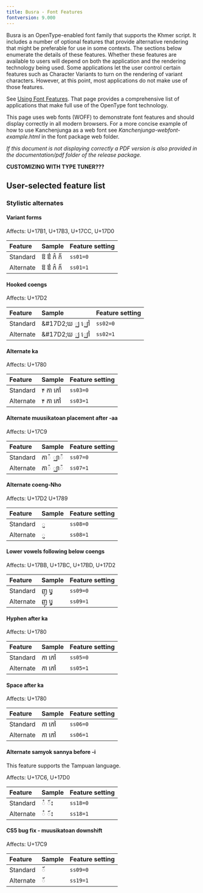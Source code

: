 ```yaml
---
title: Busra - Font Features
fontversion: 9.000
---
```


Busra is an OpenType-enabled font family that supports the Khmer script. It includes a number of optional features that provide alternative rendering that might be preferable for use in some contexts. The sections below enumerate the details of these features. Whether these features are available to users will depend on both the application and the rendering technology being used. Some applications let the user control certain features such as Character Variants to turn on the rendering of variant characters. However, at this point, most applications do not make use of those features.

See [Using Font Features](https://software.sil.org/fonts/features/). That page provides a comprehensive list of applications that make full use of the OpenType font technology.

This page uses web fonts (WOFF) to demonstrate font features and should display correctly in all modern browsers. For a more concise example of how to use Kanchenjunga as a web font see *Kanchenjunga-webfont-example.html* in the font package web folder. 

*If this document is not displaying correctly a PDF version is also provided in the documentation/pdf folder of the release package.*

**CUSTOMIZING WITH TYPE TUNER???**

## User-selected feature list

### Stylistic alternates

#### Variant forms

<span class='affects'>Affects: U+17B1, U+17B3, U+17CC, U+17D0</span>

Feature        | Sample | Feature setting
:------------- | :--------------- | :------------- 
Standard | <span class='busra-R normal'>&#x17B1; &#x17B3; &#x1780;&#x17CC; &#x1780;&#x17D0;</span>| `ss01=0`
Alternate | <span class='busra-R normal' style='font-feature-settings: "ss01" 1'>&#x17B1; &#x17B3; &#x1780;&#x17CC; &#x1780;&#x17D0;</span>| `ss01=1`

#### Hooked coengs

<span class='affects'>Affects: U+17D2</span>

Feature        | Sample | Feature setting
:------------- | :--------------- | :------------- 
Standard | <span class='busra-R normal'>&#17D2;&#x1783; &#x17D2;&#x1788; &#x17D2;&#x1788;&#x17C5;</span>| `ss02=0`
Alternate | <span class='busra-R normal' style='font-feature-settings: "ss02" 1'>&#17D2;&#x1783; &#x17D2;&#x1788; &#x17D2;&#x1788;&#x17C5;</span>| `ss02=1`

#### Alternate ka

<span class='affects'>Affects: U+1780</span>

Feature        | Sample | Feature setting
:------------- | :--------------- | :------------- 
Standard | <span class='busra-R normal'>&#1780; &#x1780;&#x17B6; &#x1780;&#x17C5;</span>| `ss03=0`
Alternate | <span class='busra-R normal' style='font-feature-settings: "ss03" 1'>&#1780; &#x1780;&#x17B6; &#x1780;&#x17C5;</span>| `ss03=1`

#### Alternate muusikatoan placement after -aa

<span class='affects'>Affects: U+17C9</span>

Feature        | Sample | Feature setting
:------------- | :--------------- | :------------- 
Standard | <span class='busra-R normal'>&#x1780;&#x017B6;&#x17C9; &#x17D2;&#x1788;&#x17B6;&#x17C9;</span>| `ss07=0`
Alternate | <span class='busra-R normal' style='font-feature-settings: "ss07" 1'>&#x1780;&#x017B6;&#x17C9; &#x17D2;&#x1788;&#x17B6;&#x17C9;</span>| `ss07=1`

#### Alternate coeng-Nho

<span class='affects'>Affects: U+17D2 U+1789</span>

Feature        | Sample | Feature setting
:------------- | :--------------- | :------------- 
Standard | <span class='busra-R normal'>&#x17D2;&#x1789;</span>| `ss08=0`
Alternate | <span class='busra-R normal' style='font-feature-settings: "ss08" 1'>&#x17D2;&#x1789;</span>| `ss08=1`

#### Lower vowels following below coengs

<span class='affects'>Affects: U+17BB, U+17BC, U+17BD, U+17D2</span>

Feature        | Sample | Feature setting
:------------- | :--------------- | :------------- 
Standard | <span class='busra-R normal'>&#x1789;&#x17BB; &#x17AB;&#x17D2;</span>| `ss09=0`
Alternate | <span class='busra-R normal' style='font-feature-settings: "ss09" 1'>&#x1789;&#x17BB; &#x17AB;&#x17D2;</span>| `ss09=1`

#### Hyphen after ka

<span class='affects'>Affects: U+1780</span>

Feature        | Sample | Feature setting
:------------- | :--------------- | :------------- 
Standard | <span class='busra-R normal'>&#x1780;&#x17B6; &#x1780;&#x17C5;</span>| `ss05=0`
Alternate | <span class='busra-R normal' style='font-feature-settings: "ss05" 1'>&#x1780;&#x17B6; &#x1780;&#x17C5;</span>| `ss05=1`

#### Space after ka

<span class='affects'>Affects: U+1780</span>

Feature        | Sample | Feature setting
:------------- | :--------------- | :------------- 
Standard | <span class='busra-R normal'>&#x1780;&#x17B6; &#x1780;&#x17C5;</span>| `ss06=0`
Alternate | <span class='busra-R normal' style='font-feature-settings: "ss06" 1'>&#x1780;&#x17B6; &#x1780;&#x17C5;</span>| `ss06=1`

#### Alternate samyok sannya before -i

This feature supports the Tampuan language.

<span class='affects'>Affects: U+17C6, U+17D0</span>

Feature        | Sample | Feature setting
:------------- | :--------------- | :------------- 
Standard | <span class='busra-R normal'>&#x17C6; &#x17D0;&#x17C7;</span>| `ss18=0`
Alternate | <span class='busra-R normal' style='font-feature-settings: "ss18" 1'>&#x17C6; &#x17D0;&#x17C7;</span>| `ss18=1`

#### CS5 bug fix - muusikatoan downshift

<span class='affects'>Affects: U+17C9</span>

Feature        | Sample | Feature setting
:------------- | :--------------- | :------------- 
Standard | <span class='busra-R normal'>&#x17D0;</span>| `ss09=0`
Alternate | <span class='busra-R normal' style='font-feature-settings: "ss19" 1'>&#x17D0;</span>| `ss19=1`

